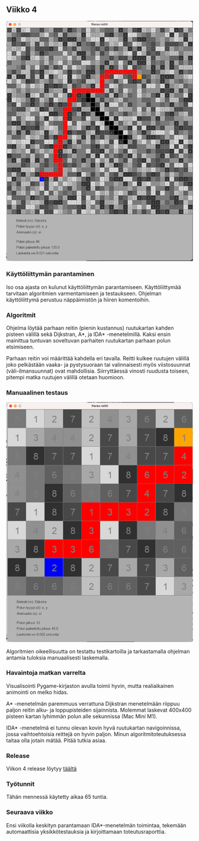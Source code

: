 ## Viikko 4

<img src="/dokumentaatio/png/viikko4.png" width="750">

### Käyttöliittymän parantaminen

Iso osa ajasta on kulunut käyttöliittymän parantamiseen.  Käyttöliittymää tarvitaan algoritmien varmentamiseen ja testaukseen.  Ohjelman käyttöliittymä perustuu näppäimistön ja hiiren komentoihin.

### Algoritmit

Ohjelma löytää parhaan reitin (pienin kustannus) ruutukartan kahden pisteen välillä sekä Dijkstran, A*, ja IDA* -menetelmillä.  Kaksi ensin mainittua tuntuvan soveltuvan parhaiten ruutukartan parhaan polun etsimiseen.

Parhaan reitin voi määrittää kahdella eri tavalla.  Reitti kulkee ruutujen välillä joko pelkästään vaaka- ja pystysuoraan tai valinnaisesti myös viistosuunnat (väli-ilmansuunnat) ovat mahdollisia.  Siirryttäessä vinosti ruudusta toiseen, pitempi matka ruutujen välillä otetaan huomioon.

### Manuaalinen testaus

<img src="/dokumentaatio/png/testikartta04.png" width="750">

Algoritmien oikeellisuutta on testattu testikartoilla ja tarkastamalla ohjelman antamia tuloksia manuaalisesti laskemalla.  

### Havaintoja matkan varrelta

Visualisointi Pygame-kirjaston avulla toimii hyvin, mutta realiaikainen animointi on melko hidas.

A* -menetelmän paremmuus verrattuna Dijkstran menetelmään riippuu paljon reitin alku- ja loppupisteiden sijainnista.  Molemmat laskevat 400x400 pisteen kartan lyhimmän polun alle sekunnissa (Mac Mini M1).  

IDA* -menetelmä ei tunnu olevan kovin hyvä ruutukartan navigoinnissa, jossa vaihtoehtoisia reittejä on hyvin paljon.  Minun algoritmitoteutuksessa taitaa olla jotain mätää.  Pitää tutkia asiaa.

### Release

Viikon 4 release löytyy [täältä](https://github.com/lautanal/tiralabra/releases/tag/VIIKKO4)

### Työtunnit

Tähän mennessä käytetty aikaa 65 tuntia.  

### Seuraava viikko

Ensi viikolla keskityn parantamaan IDA*-menetelmän toimintaa, tekemään automaattisia yksikkötestauksia ja kirjoittamaan toteutusraporttia.



